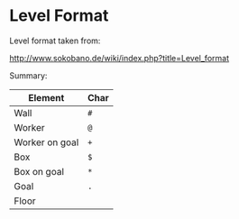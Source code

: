 
# Level Format

Level format taken from:

http://www.sokobano.de/wiki/index.php?title=Level_format

Summary:

| Element        | Char | 
| -------------- | ---- |
| Wall           | `#`  |
| Worker         | `@`  |
| Worker on goal | `+`  |
| Box            | `$`  |
| Box on goal    | `*`  |
| Goal           | `.`  |
| Floor          | ` `  |

